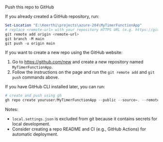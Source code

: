 Push this repo to GitHub

If you already created a GitHub repository, run:

```powershell
Set-Location "E:\Keerthi\projects\azure-204\MyTimerFunctionApp"
# replace <remote-url> with your repository HTTPS URL (e.g. https://github.com/youruser/MyTimerFunctionApp.git)
git remote add origin <remote-url>
git branch -M main
git push -u origin main
```

If you want to create a new repo using the GitHub website:
1. Go to https://github.com/new and create a new repository named `MyTimerFunctionApp`.
2. Follow the instructions on the page and run the `git remote add` and `git push` commands above.

If you have GitHub CLI installed later, you can run:

```powershell
# create and push using gh
gh repo create youruser/MyTimerFunctionApp --public --source=. --remote=origin --push
```

Notes:
- `local.settings.json` is excluded from git because it contains secrets for local development.
- Consider creating a repo README and CI (e.g., GitHub Actions) for automatic deployment.
